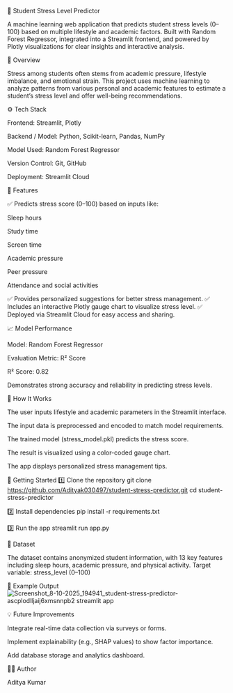 🧠 Student Stress Level Predictor

A machine learning web application that predicts student stress levels (0–100) based on multiple lifestyle and academic factors. Built with Random Forest Regressor, integrated into a Streamlit frontend, and powered by Plotly visualizations for clear insights and interactive analysis.

🚩 Overview

Stress among students often stems from academic pressure, lifestyle imbalance, and emotional strain. This project uses machine learning to analyze patterns from various personal and academic features to estimate a student’s stress level and offer well-being recommendations.

⚙️ Tech Stack

Frontend: Streamlit, Plotly

Backend / Model: Python, Scikit-learn, Pandas, NumPy

Model Used: Random Forest Regressor

Version Control: Git, GitHub

Deployment: Streamlit Cloud

🧩 Features

✅ Predicts stress score (0–100) based on inputs like:

Sleep hours

Study time

Screen time

Academic pressure

Peer pressure

Attendance and social activities

✅ Provides personalized suggestions for better stress management.
✅ Includes an interactive Plotly gauge chart to visualize stress level.
✅ Deployed via Streamlit Cloud for easy access and sharing.

📈 Model Performance

Model: Random Forest Regressor

Evaluation Metric: R² Score

R² Score: 0.82

Demonstrates strong accuracy and reliability in predicting stress levels.

🧠 How It Works

The user inputs lifestyle and academic parameters in the Streamlit interface.

The input data is preprocessed and encoded to match model requirements.

The trained model (stress_model.pkl) predicts the stress score.

The result is visualized using a color-coded gauge chart.

The app displays personalized stress management tips.

🚀 Getting Started
1️⃣ Clone the repository
git clone https://github.com/Adityak030497/student-stress-predictor.git
cd student-stress-predictor

2️⃣ Install dependencies
pip install -r requirements.txt

3️⃣ Run the app
streamlit run app.py

🧾 Dataset

The dataset contains anonymized student information, with 13 key features including sleep hours, academic pressure, and physical activity.
Target variable: stress_level (0–100)

📸 Example Output
![Screenshot_8-10-2025_194941_student-stress-predictor-ascplodlljaij6xmsnnpb2 streamlit app](https://github.com/user-attachments/assets/9fdf4c84-fd90-4afd-a522-2d5f67c8ff86)

💡 Future Improvements

Integrate real-time data collection via surveys or forms.

Implement explainability (e.g., SHAP values) to show factor importance.

Add database storage and analytics dashboard.

👨‍💻 Author

Aditya Kumar
